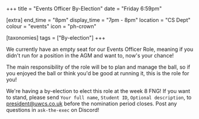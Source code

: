 +++
title = "Events Officer By-Election"
date = "Friday 6:59pm"

[extra]
end_time = "8pm"
display_time = "7pm - 8pm"
location = "CS Dept"
colour = "events"
icon = "ph-crown"

[taxonomies]
tags = ["By-election"]
+++

We currently have an empty seat for our Events Officer Role, meaning if you didn't run for a position in the AGM and want to, now's your chance!

The main responsibility of the role will be to plan and manage the ball, so if you enjoyed the ball or think you'd be good at running it, this is the role for you!

We're having a by-election to elect this role at the week 8 FNG! If you want to stand, please send `Your full name`, `Student ID`, `Optional description`, to [president@uwcs.co.uk](mailto:president@uwcs.co.uk) before the nomination period closes. Post any questions in `⁠ask-the-exec` on Discord!